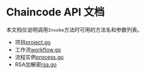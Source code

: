 # Chaincode API 文档

本文档仅说明调用``Invoke``方法时可用的方法名和参数列表。

- 项目[project.go](project_API.md)
- 工作流[workflow.go](workflow_API.md)
- 流程实例[process.go](process_API.md)
- RSA加解密[rsa.go](rsa_API.md)
